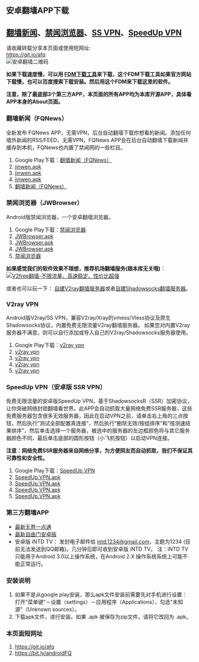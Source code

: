 ## 安卓翻墙APP下载

[翻墙新闻](#FQNews)、[禁闻浏览器](#JWBrowser)、[SS VPN](#v2vpn)、[SpeedUp VPN](#ssrvpn)
---------------------------------------------------------------------------

请收藏转载分享本页面或使用短网址:  
https://git.io/afq  
![安卓翻墙二维码](https://user-images.githubusercontent.com/4361923/71604745-0ca29f00-2b9f-11ea-9c16-680145d7699a.jpg)

**如果下载速度慢，可以用 [FDM下载工具](https://www.freedownloadmanager.org/zh/)来下载，这个FDM下载工具如果官方网站下载慢，也可以百度搜索下载安装。然后用这个FDM来下载这里的软件。**

**注意，除了最底部3个第三方APP，本页面的所有APP均为本库开源APP，具体看APP本身的About页面。**

###   翻墙新闻（FQNews） 

全新发布 FQNews APP，无需VPN，后台自动翻墙下载你想看的新闻。添加任何墙外新闻的RSS/FEED，无需VPN，FQNews APP会在后台自动翻墙下载新闻并缓存到本机，FQNews也内置了禁闻网的一些栏目。
	
1.  Google Play下载：[翻墙新闻（FQNews）](https://play.google.com/store/apps/details?id=jww.feed.fqnews)
2.  [jinwen.apk](https://d1.dns999.cf/jinwen.apk)
3.  [jinwen.apk](https://d1.dns888.ml/jinwen.apk)
4.  [jinwen.apk](https://d2.dns888.ml/jinwen.apk)
5.  [翻墙新闻（FQNews）](https://github.com/bannedbook/fanqiang/releases)
	
### 禁闻浏览器（JWBrowser）

Android版禁闻浏览器，一个安卓翻墙浏览器。

1.  Google Play下载：[禁闻浏览器](https://play.google.com/store/apps/details?id=jwproxy.browser.bnews)
2.  [JWBrowser.apk](https://d1.dns999.cf/JWBrowser.apk)
3.  [JWBrowser.apk](https://d1.dns888.ml/JWBrowser.apk)
4.  [JWBrowser.apk](https://d2.dns888.ml/JWBrowser.apk)
5.  [禁闻浏览器](https://github.com/bannedbook/JWBrowser/releases)
	
**如果感觉我们的软件效果不理想，推荐机场翻墙服务(跟本库无关哦)**：  
[![V2free翻墙-不限流量、高速稳定、性价比超强](https://raw.githubusercontent.com/bannedbook/fanqiang/master/v2ss/images/v2free.jpg)](https://github.com/bannedbook/fanqiang/wiki/V2ray%E6%9C%BA%E5%9C%BA)  

或者也可以玩一下：
[自建V2ray翻墙服务器](https://github.com/bannedbook/fanqiang/blob/master/v2ss/%E8%87%AA%E5%BB%BAV2ray%E6%9C%8D%E5%8A%A1%E5%99%A8%E7%AE%80%E6%98%8E%E6%95%99%E7%A8%8B.md)或者[自建Shadowsocks翻墙服务器](https://github.com/bannedbook/fanqiang/blob/master/v2ss/%E8%87%AA%E5%BB%BAShadowsocks%E6%9C%8D%E5%8A%A1%E5%99%A8%E7%AE%80%E6%98%8E%E6%95%99%E7%A8%8B.md)。  

### V2ray VPN

Android版V2ray/SS VPN，兼容V2ray/Xray的vmess/Vless协议及原生Shadowsocks协议，内置免费无限流量V2ray翻墙服务器。 如果您对内置V2ray服务器不满意，则可以自行添加或导入自己的V2ray/Shadowsocks服务器使用。
	
1.  Google Play下载：[v2ray vpn](https://play.google.com/store/apps/details?id=free.v2ray.proxy.VPN)
2.  [v2ray vpn](https://d1.dns999.cf/v2ray.vpn-universal-release.apk)
3.  [v2ray vpn](https://d1.dns888.ml/v2ray.vpn-universal-release.apk)
4.  [v2ray vpn](https://d2.dns888.ml/v2ray.vpn-universal-release.apk)
5.  [v2ray vpn](https://github.com/bannedbook/v2ray.vpn/releases)
	
### SpeedUp VPN（安卓版 SSR VPN）

免费无限流量的安卓版SpeedUp VPN，基于ShadowsocksR（SSR）加密协议，让你突破网络封锁翻墙看世界。此APP会自动抓取大量网络免费SSR服务器，这些免费服务器包含很多无效服务器，因此在启动VPN之前，请单击右上角的三点按钮，然后执行“测试全部配置真连接”，然后执行“删除无效/按组排序”和“按测速结果排序”，然后单击选择一个服务器，被选中的服务器的左边框颜色将与其它服务器颜色不同，最后单击底部的圆形按钮（小飞机按钮）以启动VPN连接。 
	
**注意：网络免费SSR服务器来自网络分享，为方便网友而自动抓取，我们不保证其可靠性和安全性。**

1.  Google Play下载：[SpeedUp VPN](https://play.google.com/store/apps/details?id=free.ssr.proxy.SpeedUp.VPN)
2.  [SpeedUp.VPN.apk](https://d1.dns999.cf/SpeedUp.VPN.apk)
3.  [SpeedUp.VPN.apk](https://d1.dns888.ml/SpeedUp.VPN.apk)
4.  [SpeedUp.VPN.apk](https://d2.dns888.ml/SpeedUp.VPN.apk)
5.  [SpeedUp.VPN.apk](https://github.com/bannedbook/SpeedUp.VPN/releases)

### 第三方翻墙APP
	
*   [最新无界一点通](https://s3.amazonaws.com/wujie/um.apk)
*   [最新自由门安卓版](https://git.io/fgma)
*   安卓版 iNTD TV： 发封电子邮件给 intd.1234@gmail.com，主题为1234 (目前无法发送到QQ邮箱)。几分钟后即可收到安卓版 iNTD TV。 注：iNTD TV只能用于Android 3.0以上操作系统，在Android 2.X 操作系统系统上可能不能正常运行。

### 安装说明

1.  如果不是从google play安装，那么apk文件安装前需要先对手机进行设置： 打开“菜单键”－设置（settings）－应用程序（Applications），勾选"未知源"（Unknown sources）。
2.  下载apk文件，进行安装。如果 .apk 被保存为zip文件，请将它改回为 .apk。

### 本页面短网址

1. https://git.io/afq
2. https://bit.ly/androidFQ 

